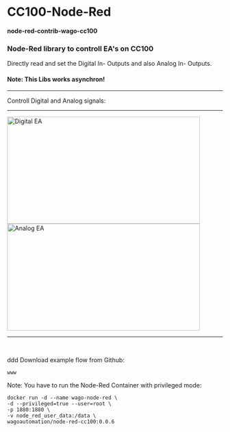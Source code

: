 # CC100-Node-Red
<b>node-red-contrib-wago-cc100</b><br/>
<H3>Node-Red library to controll EA's on CC100</H3>

Directly read and set the Digital In- Outputs and also Analog In- Outputs.<br/>
<H4>Note: This Libs works asynchron!</H4>
<hr>
Controll Digital and Analog signals:
<hr>
<img src="https://github.com/Helmut-Saal/CC100-Node-Red/blob/master/Digital.png" alt="Digital EA" height="250px" width="450px" align="left">
<img src="https://github.com/Helmut-Saal/CC100-Node-Red/blob/master/Analog.png" alt="Analog EA" height="250px" width="450px"">
<hr>
<br/>


ddd
Download example flow from Github:<br/>
```
www
 ```

Note: You have to run the Node-Red Container with privileged mode:
 ```
docker run -d --name wago-node-red \
-d --privileged=true --user=root \
-p 1880:1880 \
-v node_red_user_data:/data \
wagoautomation/node-red-cc100:0.0.6
 ```
